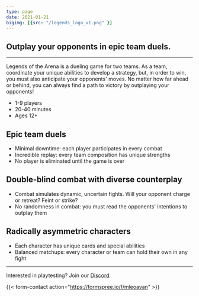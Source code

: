 ```yaml
---
type: page
date: 2021-01-21
bigimg: [{src: "/legends_logo_v1.png" }]
---
```


## Outplay your opponents in epic team duels.

---

Legends of the Arena is a dueling game for two teams. As a team, coordinate your unique abilities to develop a strategy, but, in order to win, you must also anticipate your opponents' moves. No matter how far ahead or behind, you can always find a path to victory by outplaying your opponents!

* 1-9 players
* 20-40 minutes
* Ages 12+

## Epic team duels
  * Minimal downtime: each player participates in every combat
  * Incredible replay: every team composition has unique strengths  
  * No player is eliminated until the game is over

## Double-blind combat with diverse counterplay
  * Combat simulates dynamic, uncertain fights. Will your opponent charge or retreat? Feint or strike?
  * No randomness in combat: you must read the opponents' intentions to outplay them

## Radically asymmetric characters
  * Each character has unique cards and special abilities
  * Balanced matchups: every character or team can hold their own in any fight

-----

Interested in playtesting?  Join our [Discord](https://discord.gg/mXkszAyX69).

{{< form-contact action="https://formspree.io/f/mleoavan"  >}}
